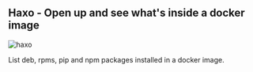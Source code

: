 ## Haxo - Open up and see what's inside a docker image

![haxo]("haxo.jpg")

List deb, rpms, pip and npm packages installed in a docker image.
